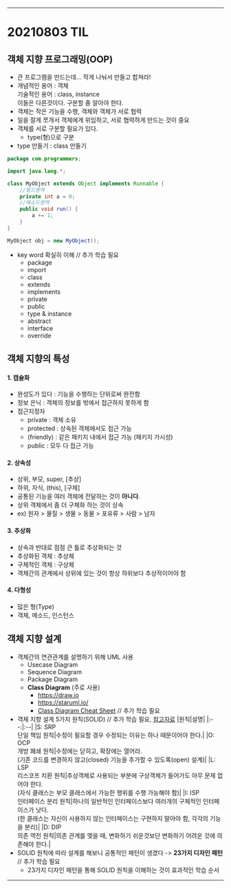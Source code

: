 ___
# 20210803 TIL

## 객체 지향 프로그래밍(OOP)
- 큰 프로그램을 만드는데... 작게 나눠서 만들고 합쳐라!
- 개념적인 용어 : 객체  
  기술적인 용어 : class, instance  
  이들은 다른것이다. 구분할 줄 알아야 한다.
- 객체는 작은 기능을 수행, 객체와 객체가 서로 협력
- 일을 잘게 쪼개서 객체에게 위임하고, 서로 협력하게 만드는 것이 중요
- 객체를 서로 구분할 필요가 있다.
  - type(형)으로 구분
- type 만들기 : class 만들기
```java
package com.programmers;

import java.lang.*;

class MyObject extends Object implements Runnable {
    //필드영역
    private int a = 0;
    //메소드영역
    public void run() {
        a += 1;
    }
}

MyObject obj = new MyObject();
```
- key word 확실히 이해 // 추가 학습 필요
  - package
  - import
  - class
  - extends
  - implements
  - private
  - public
  - type & instance
  - abstract
  - interface
  - override
##

## 객체 지향의 특성
#### 1. 캡슐화
- 완성도가 있다 : 기능을 수행하는 단위로써 완전함
- 정보 은닉 : 객체의 정보를 밖에서 접근하지 못하게 함
- 접근지정자
  - private : 객체 소유
  - protected : 상속된 객체에서도 접근 가능
  - (friendly) : 같은 패키지 내에서 접근 가능 (패키지 가시성)
  - public : 모두 다 접근 가능
#### 2. 상속성
- 상위, 부모, super, [추상]
- 하위, 자식, (this), [구체]
- 공통된 기능을 여러 객체에 전달하는 것이 **아니다**.
- 상위 객체에서 좀 더 구체화 하는 것이 상속
- ex) 원자 > 물질 > 생물 > 동물 > 포유류 > 사람 > 남자
#### 3. 추상화
- 상속과 반대로 점점 큰 틀로 추상화되는 것
- 추상화된 객체 : 추상체
- 구체적인 객체 : 구상체
- 객체간의 관계에서 상위에 있는 것이 항상 하위보다 추상적이어야 함
#### 4. 다형성
- 많은 형(Type)
- 객체, 메소드, 인스턴스
##

## 객체 지향 설계
- 객체간의 연관관계를 설명하기 위해 UML 사용
  - Usecase Diagram
  - Sequence Diagram
  - Package Diagram
  - **Class Diagram** (주로 사용)
    - https://draw.io
    - https://staruml.io/
    - [Class Diagram Cheat Sheet](https://i.imgur.com/ZaRRRZh.png) // 추가 학습 필요
- 객체 지향 설계 5가지 원칙(SOLID) // 추가 학습 필요, [참고자료](https://dev-momo.tistory.com/entry/SOLID-%EC%9B%90%EC%B9%99)
  |원칙|설명|
  |:--:|:--|
  |S: SRP</br>단일 책임 원칙|수정이 필요할 경우 수정되는 이유는 하나 때문이어야 한다.|
  |O: OCP</br>개방 폐쇄 원칙|수정에는 닫히고, 확장에는 열어라.</br>(기존 코드를 변경하지 않고(closed) 기능을 추가할 수 있도록(open) 설계)|
  |L: LSP</br>리스코프 치환 원칙|추상객체로 사용되는 부분에 구상객체가 들어가도 아무 문제 없어야 한다.</br>(자식 클래스는 부모 클래스에서 가능한 행위를 수행 가능해야 함)|
  |I: ISP</br>인터페이스 분리 원칙|하나의 일반적인 인터페이스보다 여러개의 구체적인 인터페이스가 낫다.</br>(한 클래스는 자신이 사용하지 않는 인터페이스는 구현하지 말아야 함, 각각의 기능을 분리)|
  |D: DIP</br>의존 역전 원칙|의존 관계를 맺을 때, 변화하기 쉬운것보단 변화하기 어려운 것에 의존해야 한다.|
- SOLID 원칙에 따라 설계를 해보니 공통적인 패턴이 생겼다 -> **23가지 디자인 패턴** // 추가 학습 필요
  - 23가지 디자인 패턴을 통해 SOLID 원칙을 이해하는 것이 효과적인 학습 순서
___